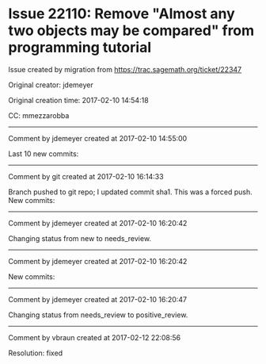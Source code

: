 # Issue 22110: Remove "Almost any two objects may be compared" from programming tutorial

Issue created by migration from https://trac.sagemath.org/ticket/22347

Original creator: jdemeyer

Original creation time: 2017-02-10 14:54:18

CC:  mmezzarobba




---

Comment by jdemeyer created at 2017-02-10 14:55:00

Last 10 new commits:


---

Comment by git created at 2017-02-10 16:14:33

Branch pushed to git repo; I updated commit sha1. This was a forced push. New commits:


---

Comment by jdemeyer created at 2017-02-10 16:20:42

Changing status from new to needs_review.


---

Comment by jdemeyer created at 2017-02-10 16:20:42

New commits:


---

Comment by jdemeyer created at 2017-02-10 16:20:47

Changing status from needs_review to positive_review.


---

Comment by vbraun created at 2017-02-12 22:08:56

Resolution: fixed
